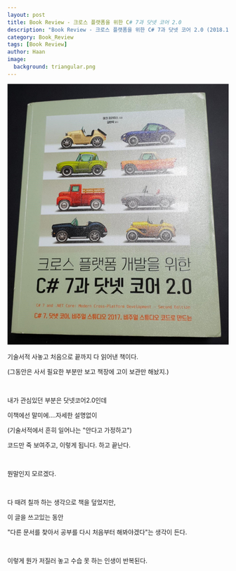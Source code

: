 ```yaml
---
layout: post
title: Book Review - 크로스 플랫폼을 위한 C# 7과 닷넷 코어 2.0
description: "Book Review - 크로스 플랫폼을 위한 C# 7과 닷넷 코어 2.0 (2018.12.04)" 
category: Book_Review
tags: [Book Review]
author: Haan
image:
  background: triangular.png
---
```

<img src="/assets/img/dotnetcore.jpg">
<br/>
<p>기술서적 사놓고 처음으로 끝까지 다 읽어낸 책이다.</p>
<p>(그동안은 사서 필요한 부분만 보고 책장에 고이 보관만 해놨지.)</p>
<br/>
<p>내가 관심있던 부분은 닷넷코어2.0인데</p>
<p>이책에선 말미에….자세한 설명없이 </p>
<p>(기술서적에서 흔히 일어나는 "안다고 가정하고") </p>
<p>코드만 죽 보여주고, 이렇게 됩니다. 하고 끝난다.</p>
<br/>
<p>뭔말인지 모르겠다.</p>
<br/>
<p>다 때려 칠까 하는 생각으로 책을 덮었지만,</p>
<p>이 글을 쓰고있는 동안 </p>
<p>"다른 문서를 찾아서 공부를 다시 처음부터 해봐야겠다"는 생각이 든다.</p>
<br/>
<p>이렇게 뭔가 저질러 놓고 수습 못 하는 인생이 반복된다. </p>
